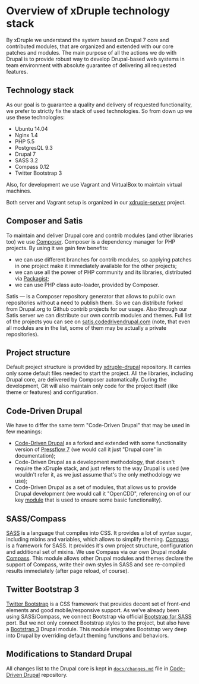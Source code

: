 # Overview of xDruple technology stack

By xDruple we understand the system based on Drupal 7 core and contributed modules, that are organized and extended with our core patches and modules. The main purpose of all the actions we do with Drupal is to provide robust way to develop Drupal-based web systems in team environment with absolute guarantee of delivering all requested features.

## Technology stack

As our goal is to guarantee a quality and delivery of requested functionality, we prefer to strictly fix the stack of used technologies. So from down up we use these technologies:

- Ubuntu 14.04
- Nginx 1.4
- PHP 5.5
- PostgresQL 9.3
- Drupal 7
- SASS 3.2
- Compass 0.12
- Twitter Bootstrap 3
 
Also, for development we use Vagrant and VirtualBox to maintain virtual machines.

Both server and Vagrant setup is organized in our [xdruple-server](https://github.com/xtuple/xdruple-server) project.

## Composer and Satis

To maintain and deliver Drupal core and contrib modules (and other libraries too) we use [Composer](http://getcomposer.org). Composer is a dependency manager for PHP projects. By using it we gain few benefits:

- we can use different branches for contrib modules, so applying patches in one project make it immediately available for the other projects;
- we can use all the power of PHP community and its libraries, distributed via [Packagist](http://packagist.org);
- we can use PHP class auto-loader, provided by Composer.

Satis — is a Composer repository generator that allows to public own repositories without a need to publish them. So we can distribute forked from Drupal.org to Github contrib projects for our usage. Also through our Satis server we can distribute our own contrib modules and themes. Full list of the projects you can see on [satis.codedrivendrupal.com](http://satis.codedrivendrupal.com) (note, that even all modules are in the list, some of them may be actually a private repositories).

## Project structure

Default project structure is provided by [xdruple-drupal](https://github.com/xtuple/xdruple-drupal) repository. It carries only some default files needed to start the project. All the libraries, including Drupal core, are delivered by Composer automatically. During the development, Git will also maintain only code for the project itself (like theme or features) and configuration. 

## Code-Driven Drupal

We have to differ the same term "Code-Driven Drupal" that may be used in few meanings:

- [Code-Driven Drupal](https://github.com/CodeDrivenDrupal/code-driven-drupal/) as a forked and extended with some functionality version of [Pressflow 7](https://github.com/pressflow/7) (we would call it just "Drupal core" in documentation);
- Code-Driven Drupal as a development methodology, that doesn't require the xDruple stack, and just refers to the way Drupal is used (we wouldn't refer it, as we just assume that's the only methodology we use);
- Code-Driven Drupal as a set of modules, that allows us to provide Drupal development (we would call it "OpenCDD", referencing on of our key [module](git@github.com:CodeDrivenDrupal/opencdd.git) that is used to ensure some basic functionality).

## SASS/Compass

[SASS](http://sass-lang.com) is a language that compiles into CSS. It provides a lot of syntax sugar, including mixins and variables, which allows to simplify theming. [Compass](http://compass-style.org) is a framework for SASS. It provides it's own project structure, configuration and additional set of mixins. We use Compass via our own Drupal module [Compass](git@github.com:CodeDrivenDrupal/compass.git). This module allows other Drupal modules and themes declare the support of Compass, write their own styles in SASS and see re-compiled results immediately (after page reload, of course).

## Twitter Bootstrap 3

[Twitter Bootstrap](http://getbootstrap.com) is a CSS framework that provides decent set of front-end elements and good mobile/responsive support. As we've already been using SASS/Compass, we connect Bootstrap via official [Bootstrap for SASS](https://github.com/twbs/bootstrap-sass) port. But we not only connect Bootstrap styles to the project, but also have a [Bootstrap 3](https://github.com/CodeDrivenDrupal/bootstrap3) Drupal module. This module integrates Bootstrap very deep into Drupal by overriding default theming functions and behaviors.

## Modifications to Standard Drupal

All changes list to the Drupal core is kept in [`docs/changes.md`](https://github.com/CodeDrivenDrupal/code-driven-drupal/blob/master/docs/changes.md) file in [Code-Driven Drupal](https://github.com/CodeDrivenDrupal/code-driven-drupal) repository.
